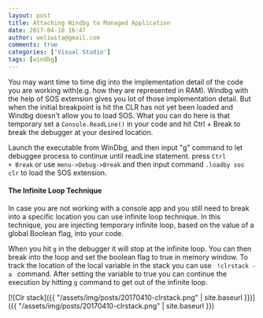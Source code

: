 ```yaml
---
layout: post
title: Attaching Windbg to Managed Application
date: 2017-04-10 16:47
author: weliwita@gmail.com
comments: true
categories: ['Visual Studio']
tags: [windbg]
---
```

You may want time to time dig into the implementation detail of the code you are working with(e.g. how they are represented in RAM). Windbg with the help of SOS extension gives you lot of those implementation detail. But when the initial breakpoint is hit the CLR has not yet been loaded and Windbg doesn't allow you to load SOS. What you can do here is that temporary set a <code>Console.ReadLine()</code> in your code and hit Ctrl + Break to break the debugger at your desired location.

<script src="https://gist.github.com/weliwita/5b57ce9859b8fd140c09002f991ce395.js"></script>

Launch the executable from WinDbg, and then input "g" command to let debuggee process to continue until readLine statement. press <code>Ctrl + Break</code> or use <code>menu-&gt;Debug-&gt;Break</code> and then input command <code>.loadby sos clr</code> to load the SOS extension.
<h4>The Infinite Loop Technique</h4>
In case you are not working with a console app and you still need to break into a specific location you can use infinite loop technique. In this technique, you are injecting temporary infinite loop, based on the value of a global Boolean flag, into your code.

<script src="https://gist.github.com/weliwita/e40e988b4dd2a53ee6e5cea35622de00.js"></script>

When you hit <code>g</code> in the debugger it will stop at the infinite loop. You can then break into the loop and set the boolean flag to true in memory window. To track the location of the local variable in the stack you can use <code> !clrstack -a </code> command. After setting the variable to true you can continue the execution by hitting <code>g</code> command to get out of the infinite loop.


[![Clr stack]({{ "/assets/img/posts/20170410-clrstack.png" | site.baseurl }})]({{ "/assets/img/posts/20170410-clrstack.png" | site.baseurl }})